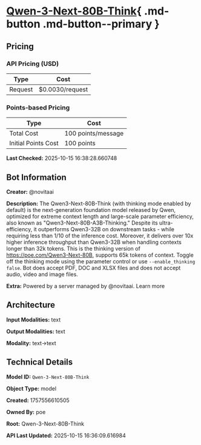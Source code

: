 # [Qwen-3-Next-80B-Think](https://poe.com/Qwen-3-Next-80B-Think){ .md-button .md-button--primary }

## Pricing

### API Pricing (USD)

| Type | Cost |
|------|------|
| Request | $0.0030/request |

### Points-based Pricing

| Type | Cost |
|------|------|
| Total Cost | 100 points/message |
| Initial Points Cost | 100 points |

**Last Checked:** 2025-10-15 16:38:28.660748


## Bot Information

**Creator:** @novitaai

**Description:** The Qwen3-Next-80B-Think (with thinking mode enabled by default) is the next-generation foundation model released by Qwen, optimized for extreme context length and large-scale parameter efficiency, also known as "Qwen3-Next-80B-A3B-Thinking." Despite its ultra-efficiency, it outperforms Qwen3-32B on downstream tasks - while requiring less than 1/10 of the inference cost. Moreover, it delivers over 10x higher inference throughput than Qwen3-32B when handling contexts longer than 32k tokens. This is the thinking version of https://poe.com/Qwen3-Next-80B, supports 65k tokens of context. Toggle off the thinking mode using the parameter control or use `--enable_thinking false`. 
Bot does accept PDF, DOC and XLSX files and does not accept audio, video and image files.

**Extra:** Powered by a server managed by @novitaai. Learn more


## Architecture

**Input Modalities:** text

**Output Modalities:** text

**Modality:** text->text


## Technical Details

**Model ID:** `Qwen-3-Next-80B-Think`

**Object Type:** model

**Created:** 1757556610505

**Owned By:** poe

**Root:** Qwen-3-Next-80B-Think

**API Last Updated:** 2025-10-15 16:36:09.616984
